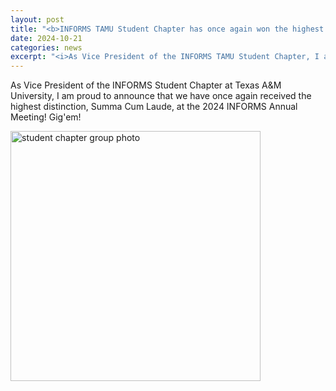 ```yaml
---
layout: post
title: "<b>INFORMS TAMU Student Chapter has once again won the highest distinction, Summa Cum Laude!</b>"
date: 2024-10-21
categories: news
excerpt: "<i>As Vice President of the INFORMS TAMU Student Chapter, I am proud to announce...</i>"
---
```

As Vice President of the INFORMS Student Chapter at Texas A&M University, I am proud to announce that we have once again received the highest distinction, Summa Cum Laude, at the 2024 INFORMS Annual Meeting! Gig'em!

<div>
      <img src="https://yuhao-zhong.com/images/StudentChapterAward2024.png" alt="student chapter group photo" style="height: 400px;">
</div>